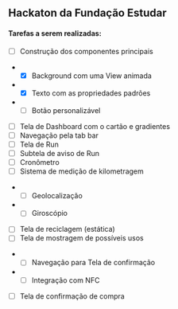 ## Hackaton da Fundação Estudar

#### Tarefas a serem realizadas:

- [ ] Construção dos componentes principais
- - [X] Background com uma View animada
- - [X] Texto com as propriedades padrões
- - [ ] Botão personalizável
- [ ] Tela de Dashboard com o cartão e gradientes
- [ ] Navegação pela tab bar
- [ ] Tela de Run
- [ ] Subtela de aviso de Run
- [ ] Cronômetro
- [ ] Sistema de medição de kilometragem
- - [ ] Geolocalização
- - [ ] Giroscópio
- [ ] Tela de reciclagem (estática)
- [ ] Tela de mostragem de possíveis usos
- - [ ] Navegação para Tela de confirmação
- - [ ] Integração com NFC
- [ ] Tela de confirmação de compra